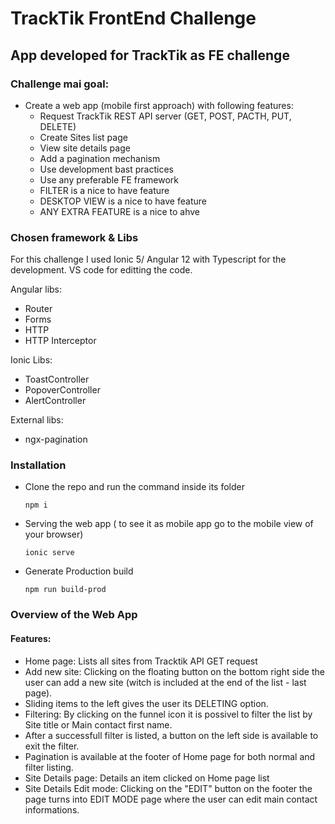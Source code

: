 # TrackTik FrontEnd Challenge
## App developed for TrackTik as FE challenge
### Challenge mai goal:
- Create a web app (mobile first approach) with following features:
  - Request TrackTik REST API server (GET, POST, PACTH, PUT, DELETE)
  - Create Sites list page
  - View site details page
  - Add a pagination mechanism
  - Use development bast practices
  - Use any preferable FE framework
  - FILTER is a nice to have feature
  - DESKTOP VIEW is a nice to have feature
  - ANY EXTRA FEATURE is a nice to ahve

### Chosen framework & Libs
For this challenge I used Ionic 5/ Angular 12 with Typescript for the development.
VS code for editting the code.

Angular libs:
- Router
- Forms
- HTTP
- HTTP Interceptor

Ionic Libs:
- ToastController
- PopoverController
- AlertController

External libs:
- ngx-pagination

### Installation
- Clone the repo and run the command inside its folder
  ```
  npm i
  ```
- Serving the web app ( to see it as mobile app go to the mobile view of your browser)
  ```
  ionic serve
  ```
- Generate Production build
  ```
  npm run build-prod
  ```
### Overview of the Web App
#### Features:

- Home page: Lists all sites from Tracktik API GET request
- Add new site: Clicking on the floating button on the bottom right side the user can add a new site (witch is included at the end of the list - last page).
- Sliding items to the left gives the user its DELETING option.
- Filtering: By clicking on the funnel icon it is possivel to filter the list by Site title or Main contact first name.
- After a successfull filter is listed, a button on the left side is available to exit the filter.
- Pagination is available at the footer of Home page for both normal and filter listing.
- Site Details page: Details an item clicked on Home page list
- Site Details Edit mode: Clicking on the "EDIT" button on the footer the page turns into EDIT MODE page where the user can edit main contact informations.

